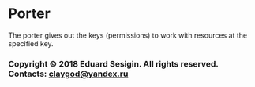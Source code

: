 # Porter

The porter gives out the keys (permissions) to work with resources at the specified key.

### Copyright © 2018 Eduard Sesigin. All rights reserved. Contacts: <claygod@yandex.ru>
